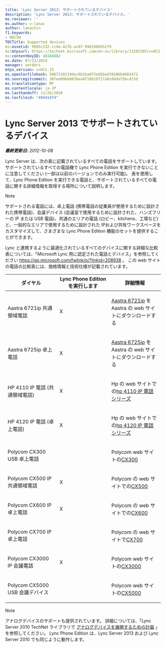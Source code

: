 ```yaml
---
title: 'Lync Server 2013: サポートされているデバイス'
description: 'Lync Server 2013: サポートされているデバイス。'
ms.reviewer: ''
ms.author: v-lanac
author: lanachin
f1.keywords:
- NOCSH
TOCTitle: Supported devices
ms:assetid: 9985c232-cc9a-41fb-ac6f-99d1986552f9
ms:mtpsurl: https://technet.microsoft.com/en-us/library/JJ205105(v=OCS.15)
ms:contentKeyID: 48184882
ms.date: 07/23/2014
manager: serdars
mtps_version: v=OCS.15
ms.openlocfilehash: 5867210119dec9b1ba0f3ed5bed39286b4602472
ms.sourcegitcommit: 36fee89bb887bea4f18b19f17a8c69daf5bc423d
ms.translationtype: MT
ms.contentlocale: ja-JP
ms.lasthandoff: 11/26/2020
ms.locfileid: "49441474"
---
```

# <a name="supported-devices-in-lync-server-2013"></a>Lync Server 2013 でサポートされているデバイス

<div data-xmlns="http://www.w3.org/1999/xhtml">

<div class="topic" data-xmlns="http://www.w3.org/1999/xhtml" data-msxsl="urn:schemas-microsoft-com:xslt" data-cs="https://msdn.microsoft.com/">

<div data-asp="https://msdn2.microsoft.com/asp">



</div>

<div id="mainSection">

<div id="mainBody">

<span> </span>

_**最終更新日:** 2012-10-08_

Lync Server は、次の表に記載されているすべての電話をサポートしています。 サポートされているすべての電話機で Lync Phone Edition を実行できないことに注意してください (一部は以前のバージョンでのみ実行可能)。 表を使用して、Lync Phone Edition を実行できる電話と、サポートされているすべての電話に関する詳細情報を取得する場所について説明します。

<div>


> [!NOTE]  
> サポートされる電話には、卓上電話 (携帯電話の従業員が使用するために設計された携帯電話)、会議デバイス (会議室で使用するために設計された、ハンズフリーの IP または USB 電話)、共通のエリアの電話 (ロビー、kitchens、工場など) と、一般的なエリアで使用するために設計された IPおよび共有ワークスペースをカスタマイズして、さまざまな Lync Phone Edition 機能のセットを提供することができます。



</div>

Lync と連携するように最適化されているすべてのデバイスに関する詳細な比較表については、「Microsoft Lync 用に認定された電話とデバイス」を参照してください <https://go.microsoft.com/fwlink/p/?linkid=208938> 。 この web サイトの電話の比較表には、価格情報と技術仕様が記載されています。


<table>
<colgroup>
<col style="width: 33%" />
<col style="width: 33%" />
<col style="width: 33%" />
</colgroup>
<thead>
<tr class="header">
<th>ダイヤル</th>
<th>Lync Phone Edition を実行します</th>
<th>詳細情報</th>
</tr>
</thead>
<tbody>
<tr class="odd">
<td><p>Aastra 6721ip 共通領域電話</p></td>
<td><p>X</p></td>
<td><p><a href="http://www.aastra.com/document-library.htm?curr_fam=aastra+6720ip%26curr_nav=2%26prod_id=6074">Aastra 6721ip</a> を Aastra の web サイトにダウンロードする</p></td>
</tr>
<tr class="even">
<td><p>Aastra 6725ip 卓上電話</p></td>
<td><p>X</p></td>
<td><p><a href="http://www.aastra.com/document-library.htm?curr_fam=aastra+6720ip%26curr_nav=2%26prod_id=12991">Aastra 6725ip</a> を Aastra の web サイトにダウンロードする</p></td>
</tr>
<tr class="odd">
<td><p>HP 4110 IP 電話 (共通領域電話)</p></td>
<td><p>X</p></td>
<td><p>Hp の web サイトでの<a href="http://h20000.www2.hp.com/bizsupport/techsupport/home.jsp?lang=en%2cen%26cc=us%2cus%26prodtypeid=12883%26prodseriesid=5171755">hp 4110 IP 電話シリーズ</a></p></td>
</tr>
<tr class="even">
<td><p>HP 4120 IP 電話 (卓上電話)</p></td>
<td><p>X</p></td>
<td><p>Hp の web サイトでの<a href="http://h20000.www2.hp.com/bizsupport/techsupport/home.jsp?lang=en%2cen%26cc=us%2cus%26prodtypeid=12883%26prodseriesid=5204220">hp 4120 IP 電話シリーズ</a></p></td>
</tr>
<tr class="odd">
<td><p>Polycom CX300 USB 卓上電話</p></td>
<td></td>
<td><p>Polycom web サイトの<a href="https://support.polycom.com/polycomservice/support/us/support/voice/cx/communicator_cx300.html">CX300</a></p></td>
</tr>
<tr class="even">
<td><p>Polycom CX500 IP 共通領域電話</p></td>
<td><p>X</p></td>
<td><p>Polycom の web サイトでの<a href="https://support.polycom.com/polycomservice/support/us/support/voice/cx/communicator_cx500.html">CX500</a></p></td>
</tr>
<tr class="odd">
<td><p>Polycom CX600 IP 卓上電話</p></td>
<td><p>X</p></td>
<td><p>Polycom の web サイトでの<a href="https://support.polycom.com/polycomservice/support/us/support/voice/cx/communicator_cx600.html">CX600</a></p></td>
</tr>
<tr class="even">
<td><p>Polycom CX700 IP 卓上電話</p></td>
<td></td>
<td><p>Polycom の web サイトで<a href="https://support.polycom.com/polycomservice/support/us/support/voice/cx/communicator_cx700.html">CX700</a></p></td>
</tr>
<tr class="odd">
<td><p>Polycom CX3000 IP 会議電話</p></td>
<td><p>X</p></td>
<td><p>Polycom web サイトの<a href="https://support.polycom.com/polycomservice/support/us/support/voice/cx/cx3000.html">CX3000</a></p></td>
</tr>
<tr class="even">
<td><p>Polycom CX5000 USB 会議デバイス</p></td>
<td></td>
<td><p>Polycom web サイトの<a href="https://support.polycom.com/polycomservice/support/us/support/voice/cx/cx5000.html">CX5000</a></p></td>
</tr>
</tbody>
</table>


<div>


> [!NOTE]  
> アナログデバイスのサポートも提供されています。 詳細については、「Lync Server 2010 TechNet ライブラリで <A href="https://go.microsoft.com/fwlink/p/?linkid=257502">アナログデバイスを展開するための計画</A> 」を参照してください。 Lync Phone Edition は、Lync Server 2013 および Lync Server 2010 でも同じように動作します。



</div>

</div>

<span> </span>

</div>

</div>

</div>

